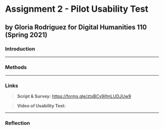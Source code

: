 # Assignment 2 - Pilot Usability Test
## by Gloria Rodriguez for Digital Humanities 110 (Spring 2021)

### Introduction 

---
### Methods 

---
### Links 
> **Script & Survey:** https://forms.gle/ztxBCy9ifmLUDJUw9

> **Video of Usability Test:**

---
### Reflection 
